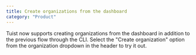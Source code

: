 ```yaml
---
title: Create organizations from the dashboard
category: "Product"
---
```


Tuist now supports creating organizations from the dashboard in addition to the previous flow through the CLI.
Select the "Create organization" option from the organization dropdown in the header to try it out.
